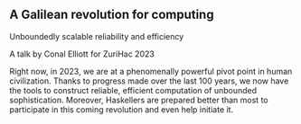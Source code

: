 ## A Galilean revolution for computing

Unboundedly scalable reliability and efficiency

A talk by Conal Elliott for ZuriHac 2023

Right now, in 2023, we are at a phenomenally powerful pivot point in human civilization.
Thanks to progress made over the last 100 years, we now have the tools to construct reliable, efficient computation of unbounded sophistication.
Moreover, Haskellers are prepared better than most to participate in this coming revolution and even help initiate it.
